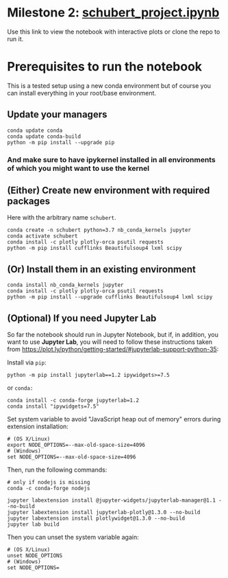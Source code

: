 # Milestone 2: [schubert_project.ipynb](https://nbviewer.jupyter.org/github/DCMLab/schubert_dances/blob/master/schubert_project.ipynb?flush_cache=true)
Use this link to view the notebook with interactive plots or clone the repo to run it.


# Prerequisites to run the notebook
This is a tested setup using a new conda environment but of course you can install everything in your root/base environment.

## Update your managers

    conda update conda
    conda update conda-build
    python -m pip install --upgrade pip
    
### And make sure to have ipykernel installed in all environments of which you might want to use the kernel
    
## (Either) Create new environment with required packages
Here with the arbitrary name `schubert`.

    conda create -n schubert python=3.7 nb_conda_kernels jupyter
    conda activate schubert
    conda install -c plotly plotly-orca psutil requests
    python -m pip install cufflinks Beautifulsoup4 lxml scipy
    
## (Or) Install them in an existing environment
    conda install nb_conda_kernels jupyter
    conda install -c plotly plotly-orca psutil requests
    python -m pip install --upgrade cufflinks Beautifulsoup4 lxml scipy
    
## (Optional) If you need Jupyter Lab

So far the notebook should run in Jupyter Notebook, but if, in addition, you want to use **Jupyter Lab**, you will need to follow these instructions taken from https://plot.ly/python/getting-started/#jupyterlab-support-python-35:

Install via `pip`:

    python -m pip install jupyterlab==1.2 ipywidgets>=7.5
    
or `conda:`

    conda install -c conda-forge jupyterlab=1.2
    conda install "ipywidgets=7.5"
    
Set system variable to avoid "JavaScript heap out of memory" errors during extension installation:

    # (OS X/Linux)
    export NODE_OPTIONS=--max-old-space-size=4096
    # (Windows)
    set NODE_OPTIONS=--max-old-space-size=4096

Then, run the following commands:

    # only if nodejs is missing
    conda -c conda-forge nodejs
    
    jupyter labextension install @jupyter-widgets/jupyterlab-manager@1.1 --no-build
    jupyter labextension install jupyterlab-plotly@1.3.0 --no-build
    jupyter labextension install plotlywidget@1.3.0 --no-build
    jupyter lab build

Then you can unset the system variable again:

    # (OS X/Linux)
    unset NODE_OPTIONS
    # (Windows)
    set NODE_OPTIONS=

